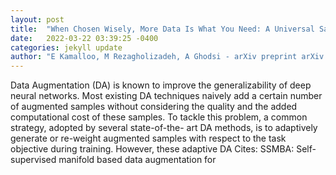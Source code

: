 ```yaml
---
layout: post
title:  "When Chosen Wisely, More Data Is What You Need: A Universal Sample-Efficient Strategy For Data Augmentation"
date:   2022-03-22 03:39:25 -0400
categories: jekyll update
author: "E Kamalloo, M Rezagholizadeh, A Ghodsi - arXiv preprint arXiv:2203.09391, 2022"
---
```

Data Augmentation (DA) is known to improve the generalizability of deep neural networks. Most existing DA techniques naively add a certain number of augmented samples without considering the quality and the added computational cost of these samples. To tackle this problem, a common strategy, adopted by several state-of-the- art DA methods, is to adaptively generate or re-weight augmented samples with respect to the task objective during training. However, these adaptive DA Cites: SSMBA: Self-supervised manifold based data augmentation for